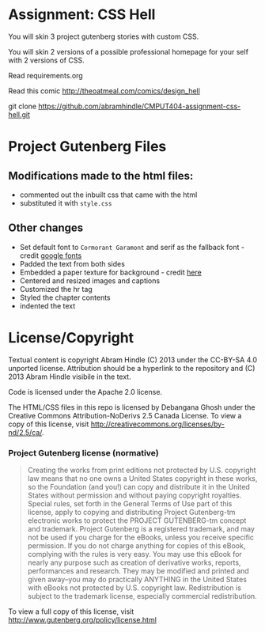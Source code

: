 Assignment: CSS Hell
====================

You will skin 3 project gutenberg stories with custom CSS.

You will skin 2 versions of a possible professional homepage for your
self with 2 versions of CSS.

Read requirements.org

Read this comic http://theoatmeal.com/comics/design_hell

git clone https://github.com/abramhindle/CMPUT404-assignment-css-hell.git

Project Gutenberg Files
=================

## Modifications made to the html files:
- commented out the inbuilt css that came with the html
- substituted it with  ```style.css```

## Other changes
- Set default font to ```Cormorant Garamont``` and serif as the fallback font - credit [google fonts](https://fonts.google.com/specimen/Cormorant+Garamond?category=Serif&preview.text_type=custom&sidebar.open=true&selection.family=Cormorant+Garamond)
- Padded the text from both sides
- Embedded a paper texture for background - credit [here](https://www.freepik.com/premium-photo/old-vintage-paper-texture-background_10672957.htm)
- Centered and resized images and captions
- Customized the hr tag
- Styled the chapter contents 
- indented the text 


License/Copyright
=================

Textual content is copyright Abram Hindle (C) 2013 under the CC-BY-SA
4.0 unported license. Attribution should be a hyperlink to the
repository and (C) 2013 Abram Hindle visibile in the text.

Code is licensed under the Apache 2.0 license.

The HTML/CSS files in this repo is licensed by Debangana Ghosh under the Creative Commons Attribution-NoDerivs 2.5 Canada License. To view a copy of this license, visit http://creativecommons.org/licenses/by-nd/2.5/ca/.

### Project Gutenberg license (normative)
> Creating the works from print editions not protected by U.S. copyright law means that no one owns a United States copyright in these works, so the Foundation (and you!) can copy and distribute it in the United States without permission and without paying copyright royalties. Special rules, set forth in the General Terms of Use part of this license, apply to copying and distributing Project Gutenberg-tm electronic works to protect the PROJECT GUTENBERG-tm concept and trademark. Project Gutenberg is a registered trademark, and may not be used if you charge for the eBooks, unless you receive specific permission. If you do not charge anything for copies of this eBook, complying with the rules is very easy. You may use this eBook for nearly any purpose such as creation of derivative works, reports, performances and research. They may be modified and printed and given away–you may do practically ANYTHING in the United States with eBooks not protected by U.S. copyright law. Redistribution is subject to the trademark license, especially commercial redistribution.

To view a full copy of this license, visit http://www.gutenberg.org/policy/license.html



